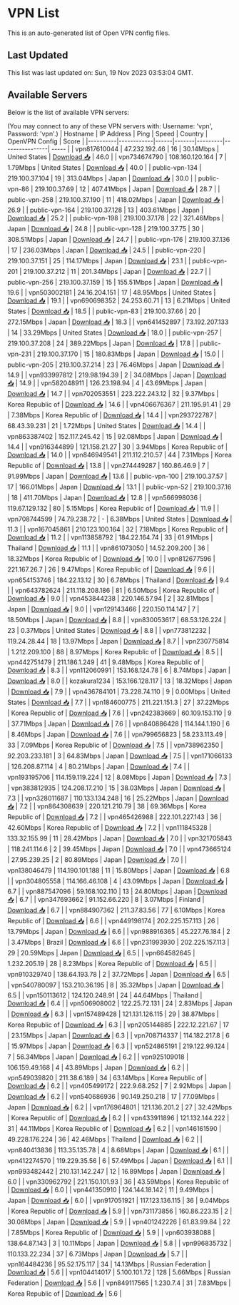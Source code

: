 # VPN List

This is an auto-generated list of Open VPN config files.

## Last Updated

This list was last updated on: Sun, 19 Nov 2023 03:53:04 GMT.

## Available Servers

Below is the list of available VPN servers:

(You may connect to any of these VPN servers with: Username: 'vpn', Password: 'vpn'.)
| Hostname | IP Address | Ping | Speed | Country | OpenVPN Config | Score |
|----------|------------|------|-------|---------|----------------| ----- |
| vpn817610044 | 47.232.192.46 | 16 | 30.14Mbps | United States | [Download 📥](./configs/server_0_US.ovpn) | 46.0 |
| vpn734674790 | 108.160.120.164 | 7 | 1.79Mbps | United States | [Download 📥](./configs/server_1_US.ovpn) | 40.0 |
| public-vpn-134 | 219.100.37.104 | 19 | 313.04Mbps | Japan | [Download 📥](./configs/server_2_JP.ovpn) | 30.0 |
| public-vpn-86 | 219.100.37.69 | 12 | 407.41Mbps | Japan | [Download 📥](./configs/server_3_JP.ovpn) | 28.7 |
| public-vpn-258 | 219.100.37.190 | 11 | 418.02Mbps | Japan | [Download 📥](./configs/server_4_JP.ovpn) | 26.9 |
| public-vpn-164 | 219.100.37.128 | 13 | 403.61Mbps | Japan | [Download 📥](./configs/server_5_JP.ovpn) | 25.2 |
| public-vpn-198 | 219.100.37.178 | 22 | 321.46Mbps | Japan | [Download 📥](./configs/server_6_JP.ovpn) | 24.8 |
| public-vpn-128 | 219.100.37.75 | 30 | 308.51Mbps | Japan | [Download 📥](./configs/server_7_JP.ovpn) | 24.7 |
| public-vpn-176 | 219.100.37.136 | 17 | 236.03Mbps | Japan | [Download 📥](./configs/server_8_JP.ovpn) | 24.5 |
| public-vpn-220 | 219.100.37.151 | 25 | 114.17Mbps | Japan | [Download 📥](./configs/server_9_JP.ovpn) | 23.1 |
| public-vpn-201 | 219.100.37.212 | 11 | 201.34Mbps | Japan | [Download 📥](./configs/server_10_JP.ovpn) | 22.7 |
| public-vpn-256 | 219.100.37.159 | 15 | 155.51Mbps | Japan | [Download 📥](./configs/server_11_JP.ovpn) | 19.6 |
| vpn503002181 | 24.16.204.151 | 17 | 48.95Mbps | United States | [Download 📥](./configs/server_12_US.ovpn) | 19.1 |
| vpn690698352 | 24.253.60.71 | 13 | 6.21Mbps | United States | [Download 📥](./configs/server_13_US.ovpn) | 18.5 |
| public-vpn-83 | 219.100.37.66 | 20 | 272.15Mbps | Japan | [Download 📥](./configs/server_14_JP.ovpn) | 18.3 |
| vpn641452897 | 73.192.207.133 | 14 | 33.29Mbps | United States | [Download 📥](./configs/server_15_US.ovpn) | 18.0 |
| public-vpn-257 | 219.100.37.208 | 24 | 389.22Mbps | Japan | [Download 📥](./configs/server_16_JP.ovpn) | 17.8 |
| public-vpn-231 | 219.100.37.170 | 15 | 180.83Mbps | Japan | [Download 📥](./configs/server_17_JP.ovpn) | 15.0 |
| public-vpn-205 | 219.100.37.214 | 23 | 76.46Mbps | Japan | [Download 📥](./configs/server_18_JP.ovpn) | 14.9 |
| vpn933997812 | 219.98.194.39 | 2 | 34.08Mbps | Japan | [Download 📥](./configs/server_19_JP.ovpn) | 14.9 |
| vpn582048911 | 126.23.198.94 | 4 | 43.69Mbps | Japan | [Download 📥](./configs/server_20_JP.ovpn) | 14.7 |
| vpn702053551 | 223.222.243.12 | 32 | 9.37Mbps | Korea Republic of | [Download 📥](./configs/server_21_KR.ovpn) | 14.6 |
| vpn406676367 | 211.195.91.41 | 29 | 7.38Mbps | Korea Republic of | [Download 📥](./configs/server_22_KR.ovpn) | 14.4 |
| vpn293722787 | 68.43.39.231 | 21 | 1.72Mbps | United States | [Download 📥](./configs/server_23_US.ovpn) | 14.4 |
| vpn863387402 | 152.117.245.42 | 15 | 92.08Mbps | Japan | [Download 📥](./configs/server_24_JP.ovpn) | 14.4 |
| vpn916344899 | 121.158.21.27 | 30 | 3.94Mbps | Korea Republic of | [Download 📥](./configs/server_25_KR.ovpn) | 14.0 |
| vpn846949541 | 211.112.210.57 | 44 | 7.31Mbps | Korea Republic of | [Download 📥](./configs/server_26_KR.ovpn) | 13.8 |
| vpn274449287 | 160.86.46.9 | 7 | 91.99Mbps | Japan | [Download 📥](./configs/server_27_JP.ovpn) | 13.6 |
| public-vpn-100 | 219.100.37.57 | 17 | 166.01Mbps | Japan | [Download 📥](./configs/server_28_JP.ovpn) | 13.1 |
| public-vpn-52 | 219.100.37.16 | 18 | 411.70Mbps | Japan | [Download 📥](./configs/server_29_JP.ovpn) | 12.8 |
| vpn566998036 | 119.67.129.132 | 80 | 5.15Mbps | Korea Republic of | [Download 📥](./configs/server_30_KR.ovpn) | 11.9 |
| vpn708744599 | 74.79.238.72 | - | 6.38Mbps | United States | [Download 📥](./configs/server_31_US.ovpn) | 11.3 |
| vpn167045861 | 210.123.100.164 | 32 | 7.18Mbps | Korea Republic of | [Download 📥](./configs/server_32_KR.ovpn) | 11.2 |
| vpn113858792 | 184.22.164.74 | 33 | 61.91Mbps | Thailand | [Download 📥](./configs/server_33_TH.ovpn) | 11.1 |
| vpn861073050 | 14.52.209.200 | 36 | 18.32Mbps | Korea Republic of | [Download 📥](./configs/server_34_KR.ovpn) | 10.0 |
| vpn812677596 | 221.167.26.7 | 26 | 9.47Mbps | Korea Republic of | [Download 📥](./configs/server_35_KR.ovpn) | 9.6 |
| vpn654153746 | 184.22.13.12 | 30 | 6.78Mbps | Thailand | [Download 📥](./configs/server_36_TH.ovpn) | 9.4 |
| vpn643782624 | 211.118.208.186 | 81 | 6.50Mbps | Korea Republic of | [Download 📥](./configs/server_37_KR.ovpn) | 9.0 |
| vpn453844238 | 220.146.57.94 | 2 | 32.81Mbps | Japan | [Download 📥](./configs/server_38_JP.ovpn) | 9.0 |
| vpn129143466 | 220.150.114.147 | 7 | 18.50Mbps | Japan | [Download 📥](./configs/server_39_JP.ovpn) | 8.8 |
| vpn830053617 | 68.53.126.224 | 23 | 0.37Mbps | United States | [Download 📥](./configs/server_40_US.ovpn) | 8.8 |
| vpn773812232 | 119.24.28.44 | 18 | 13.97Mbps | Japan | [Download 📥](./configs/server_41_JP.ovpn) | 8.7 |
| vpn230775814 | 1.212.209.100 | 88 | 8.97Mbps | Korea Republic of | [Download 📥](./configs/server_42_KR.ovpn) | 8.5 |
| vpn442751479 | 211.186.1.249 | 41 | 9.48Mbps | Korea Republic of | [Download 📥](./configs/server_43_KR.ovpn) | 8.3 |
| vpn112060991 | 153.168.124.78 | 6 | 8.74Mbps | Japan | [Download 📥](./configs/server_44_JP.ovpn) | 8.0 |
| kozakura1234 | 153.166.128.117 | 13 | 18.32Mbps | Japan | [Download 📥](./configs/server_45_JP.ovpn) | 7.9 |
| vpn436784101 | 73.228.74.110 | 9 | 0.00Mbps | United States | [Download 📥](./configs/server_46_US.ovpn) | 7.7 |
| vpn184600775 | 211.221.151.3 | 27 | 37.22Mbps | Korea Republic of | [Download 📥](./configs/server_47_KR.ovpn) | 7.6 |
| vpn242383669 | 60.109.153.110 | 9 | 37.71Mbps | Japan | [Download 📥](./configs/server_48_JP.ovpn) | 7.6 |
| vpn840886428 | 114.144.1.190 | 6 | 8.46Mbps | Japan | [Download 📥](./configs/server_49_JP.ovpn) | 7.6 |
| vpn799656823 | 58.233.113.49 | 33 | 7.09Mbps | Korea Republic of | [Download 📥](./configs/server_50_KR.ovpn) | 7.5 |
| vpn738962350 | 92.203.233.181 | 3 | 64.83Mbps | Japan | [Download 📥](./configs/server_51_JP.ovpn) | 7.5 |
| vpn171066133 | 126.208.87.114 | 4 | 80.21Mbps | Japan | [Download 📥](./configs/server_52_JP.ovpn) | 7.4 |
| vpn193195706 | 114.159.119.224 | 12 | 8.08Mbps | Japan | [Download 📥](./configs/server_53_JP.ovpn) | 7.3 |
| vpn383812935 | 124.208.17.210 | 15 | 38.03Mbps | Japan | [Download 📥](./configs/server_54_JP.ovpn) | 7.3 |
| vpn328011687 | 110.133.134.248 | 16 | 25.22Mbps | Japan | [Download 📥](./configs/server_55_JP.ovpn) | 7.2 |
| vpn864308639 | 220.121.210.79 | 38 | 69.36Mbps | Korea Republic of | [Download 📥](./configs/server_56_KR.ovpn) | 7.2 |
| vpn465426988 | 222.101.227.143 | 36 | 42.60Mbps | Korea Republic of | [Download 📥](./configs/server_57_KR.ovpn) | 7.2 |
| vpn111845328 | 133.32.155.99 | 11 | 28.42Mbps | Japan | [Download 📥](./configs/server_58_JP.ovpn) | 7.0 |
| vpn321705843 | 118.241.114.6 | 2 | 39.45Mbps | Japan | [Download 📥](./configs/server_59_JP.ovpn) | 7.0 |
| vpn473665124 | 27.95.239.25 | 2 | 80.89Mbps | Japan | [Download 📥](./configs/server_60_JP.ovpn) | 7.0 |
| vpn138046479 | 114.190.101.188 | 11 | 15.80Mbps | Japan | [Download 📥](./configs/server_61_JP.ovpn) | 6.8 |
| vpn304805558 | 114.166.46.108 | 4 | 43.09Mbps | Japan | [Download 📥](./configs/server_62_JP.ovpn) | 6.7 |
| vpn887547096 | 59.168.102.110 | 13 | 24.80Mbps | Japan | [Download 📥](./configs/server_63_JP.ovpn) | 6.7 |
| vpn347693662 | 91.152.66.220 | 8 | 3.07Mbps | Finland | [Download 📥](./configs/server_64_FI.ovpn) | 6.7 |
| vpn884907362 | 211.37.83.56 | 77 | 6.10Mbps | Korea Republic of | [Download 📥](./configs/server_65_KR.ovpn) | 6.6 |
| vpn449198174 | 202.225.157.113 | 26 | 13.79Mbps | Japan | [Download 📥](./configs/server_66_JP.ovpn) | 6.6 |
| vpn988916365 | 45.227.76.184 | 2 | 3.47Mbps | Brazil | [Download 📥](./configs/server_67_BR.ovpn) | 6.6 |
| vpn231993930 | 202.225.157.113 | 29 | 20.59Mbps | Japan | [Download 📥](./configs/server_68_JP.ovpn) | 6.5 |
| vpn664582645 | 1.232.205.19 | 28 | 8.23Mbps | Korea Republic of | [Download 📥](./configs/server_69_KR.ovpn) | 6.5 |
| vpn910329740 | 138.64.193.78 | 2 | 37.72Mbps | Japan | [Download 📥](./configs/server_70_JP.ovpn) | 6.5 |
| vpn540780097 | 153.210.36.195 | 8 | 35.32Mbps | Japan | [Download 📥](./configs/server_71_JP.ovpn) | 6.5 |
| vpn150113612 | 124.120.248.91 | 24 | 44.64Mbps | Thailand | [Download 📥](./configs/server_72_TH.ovpn) | 6.4 |
| vpn506908002 | 122.25.72.131 | 24 | 2.83Mbps | Japan | [Download 📥](./configs/server_73_JP.ovpn) | 6.3 |
| vpn157489428 | 121.131.126.115 | 29 | 38.87Mbps | Korea Republic of | [Download 📥](./configs/server_74_KR.ovpn) | 6.3 |
| vpn205144885 | 222.12.221.67 | 17 | 23.15Mbps | Japan | [Download 📥](./configs/server_75_JP.ovpn) | 6.3 |
| vpn708714337 | 114.182.217.8 | 6 | 15.97Mbps | Japan | [Download 📥](./configs/server_76_JP.ovpn) | 6.3 |
| vpn524865191 | 219.122.99.124 | 7 | 56.34Mbps | Japan | [Download 📥](./configs/server_77_JP.ovpn) | 6.2 |
| vpn925109018 | 106.159.49.168 | 4 | 43.89Mbps | Japan | [Download 📥](./configs/server_78_JP.ovpn) | 6.2 |
| vpn549039820 | 211.38.6.189 | 34 | 63.14Mbps | Korea Republic of | [Download 📥](./configs/server_79_KR.ovpn) | 6.2 |
| vpn405499172 | 222.9.68.252 | 7 | 2.92Mbps | Japan | [Download 📥](./configs/server_80_JP.ovpn) | 6.2 |
| vpn540686936 | 90.149.250.218 | 17 | 77.09Mbps | Japan | [Download 📥](./configs/server_81_JP.ovpn) | 6.2 |
| vpn176964801 | 121.136.201.2 | 27 | 32.42Mbps | Korea Republic of | [Download 📥](./configs/server_82_KR.ovpn) | 6.2 |
| vpn433911896 | 121.132.144.222 | 31 | 44.11Mbps | Korea Republic of | [Download 📥](./configs/server_83_KR.ovpn) | 6.2 |
| vpn146161590 | 49.228.176.224 | 36 | 42.46Mbps | Thailand | [Download 📥](./configs/server_84_TH.ovpn) | 6.2 |
| vpn840413836 | 113.35.135.78 | 4 | 8.68Mbps | Japan | [Download 📥](./configs/server_85_JP.ovpn) | 6.1 |
| vpn412274570 | 119.229.35.56 | 6 | 57.49Mbps | Japan | [Download 📥](./configs/server_86_JP.ovpn) | 6.1 |
| vpn993482442 | 210.131.142.247 | 12 | 16.89Mbps | Japan | [Download 📥](./configs/server_87_JP.ovpn) | 6.0 |
| vpn330962792 | 221.150.101.93 | 36 | 43.59Mbps | Korea Republic of | [Download 📥](./configs/server_88_KR.ovpn) | 6.0 |
| vpn441350910 | 124.144.18.142 | 11 | 9.49Mbps | Japan | [Download 📥](./configs/server_89_JP.ovpn) | 6.0 |
| vpn917051921 | 117.123.136.115 | 36 | 9.04Mbps | Korea Republic of | [Download 📥](./configs/server_90_KR.ovpn) | 5.9 |
| vpn731173856 | 160.86.223.15 | 2 | 30.08Mbps | Japan | [Download 📥](./configs/server_91_JP.ovpn) | 5.9 |
| vpn401242226 | 61.83.99.84 | 22 | 7.85Mbps | Korea Republic of | [Download 📥](./configs/server_92_KR.ovpn) | 5.9 |
| vpn603938088 | 138.64.87.143 | 3 | 10.11Mbps | Japan | [Download 📥](./configs/server_93_JP.ovpn) | 5.8 |
| vpn996835732 | 110.133.22.234 | 37 | 6.73Mbps | Japan | [Download 📥](./configs/server_94_JP.ovpn) | 5.7 |
| vpn164484236 | 95.52.175.117 | 34 | 14.13Mbps | Russian Federation | [Download 📥](./configs/server_95_RU.ovpn) | 5.6 |
| vpn104414017 | 5.100.101.72 | 128 | 5.66Mbps | Russian Federation | [Download 📥](./configs/server_96_RU.ovpn) | 5.6 |
| vpn849117565 | 1.230.7.4 | 31 | 7.83Mbps | Korea Republic of | [Download 📥](./configs/server_97_KR.ovpn) | 5.6 |
